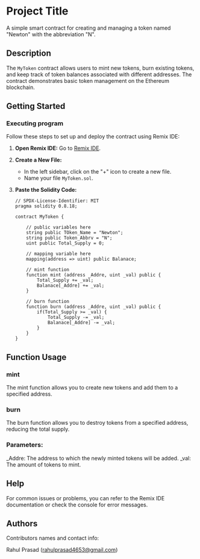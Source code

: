 # Project Title

A simple smart contract for creating and managing a token named "Newton" with the abbreviation "N".

## Description

The `MyToken` contract allows users to mint new tokens, burn existing tokens, and keep track of token balances associated with different addresses. The contract demonstrates basic token management on the Ethereum blockchain.

## Getting Started

### Executing program

Follow these steps to set up and deploy the contract using Remix IDE:

1. **Open Remix IDE:**
   Go to [Remix IDE](https://remix.ethereum.org).

2. **Create a New File:**
   - In the left sidebar, click on the "+" icon to create a new file.
   - Name your file `MyToken.sol`.

3. **Paste the Solidity Code:**
   ```solidity
   // SPDX-License-Identifier: MIT
   pragma solidity 0.8.18;

   contract MyToken {

       // public variables here
       string public TOken_Name = "Newton";
       string public Token_Abbrv = "N";
       uint public Total_Supply = 0;
       
       // mapping variable here
       mapping(address => uint) public Balanace;

       // mint function
       function mint (address _Addre, uint _val) public {
           Total_Supply += _val;
           Balanace[_Addre] += _val;
       }

       // burn function
       function burn (address _Addre, uint _val) public {
           if(Total_Supply >= _val) {
               Total_Supply -= _val;
               Balanace[_Addre] -= _val;
           }
       }
   }

## Function Usage
### mint
The mint function allows you to create new tokens and add them to a specified address.

### burn
The burn function allows you to destroy tokens from a specified address, reducing the total supply.

### Parameters:

_Addre: The address to which the newly minted tokens will be added.
_val: The amount of tokens to mint.

## Help

For common issues or problems, you can refer to the Remix IDE documentation or check the console for error messages.

## Authors

Contributors names and contact info:

Rahul Prasad
(rahulprasad4653@gmail.com)

